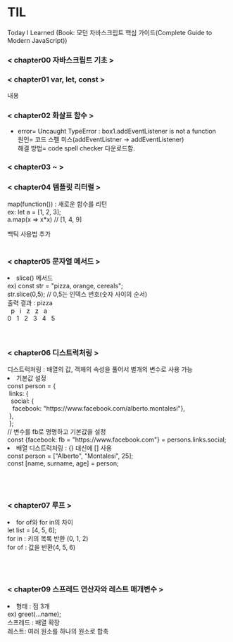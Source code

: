 # TIL
Today I Learned (Book: 모던 자바스크립트 핵심 가이드(Complete Guide to Modern JavaScript))

<h3>< chapter00 자바스크립트 기초 ></h3>  






<h3>< chapter01 var, let, const ></h3>


내용




<h3>< chapter02 화살표 함수 ></h3>


* error= Uncaught TypeError : box1.addEventListener is not a function<br>
  원인= 코드 스펠 미스(addEventListner -> addEventListener)<br>
  해결 방법= code spell checker 다운로드함.<br>


<h3>< chapter03 ~  ></h3>


<h3>< chapter04 템플릿 리터럴 ></h3>
map(function()) : 새로운 함수를 리턴<br>
ex: let a = [1, 2, 3]; <br>
a.map(x => x*x) // [1, 4, 9]<br>

백틱 사용법 추가 <br><br>

<h3>< chapter05 문자열 메서드 ></h3>
  <li> slice() 메서드 <br>
    ex) const str = "pizza, orange, cereals"; <br>
    str.slice(0,5); // 0,5는 인덱스 번호(숫자 사이의 순서) <br>
    출력 결과 : pizza<br>
    &nbsp; p&nbsp;&nbsp; i&nbsp;&nbsp; z&nbsp;&nbsp; z &nbsp;&nbsp;a <br>
    0&nbsp;&nbsp; 1&nbsp;&nbsp; 2&nbsp;&nbsp; 3 &nbsp;&nbsp;4&nbsp;&nbsp; 5 <br><br><br>

<h3>< chapter06 디스트럭처링 ></h3>
디스트럭처링 : 배열의 값, 객체의 속성을 풀어서 별개의 변수로 사용 가능<br>
<li>기본값 설정 <br>
const person = {<br>
&nbsp;links: {<br>
&nbsp;&nbsp;social: {<br>
&nbsp;&nbsp;&nbsp;facebook: "https://www.facebook.com/alberto.montalesi"},<br>
&nbsp;},<br>
&nbsp;};<br>
// 변수를 fb로 명명하고 기본값을 설정<br>
const {facebook: fb = "https://www.facebook.com"} = persons.links.social; </li>
<li> 배열 디스트럭처링 : {} 대신에 [] 사용 <br>
const person = ["Alberto", "Montalesi", 25];<br>
const [name, surname, age] = person;</li><br><br><br>

<h3>< chapter07 루프 ></h3>
<li>for of와 for in의 차이<br>
let list = [4, 5, 6];<br>
for in : 키의 목록 반환 (0, 1, 2)<br>
for of : 값을 반환(4, 5, 6)</li><br><br><br>


<h3>< chapter09 스프레드 연산자와 레스트 매개변수 ></h3>
<li>형태 : 점 3개 <br>
ex) greet(...name); <br>
스프레드 : 배열 확장<br>
레스트: 여러 원소를 하나의 원소로 합축<br></li><br><br><br>
